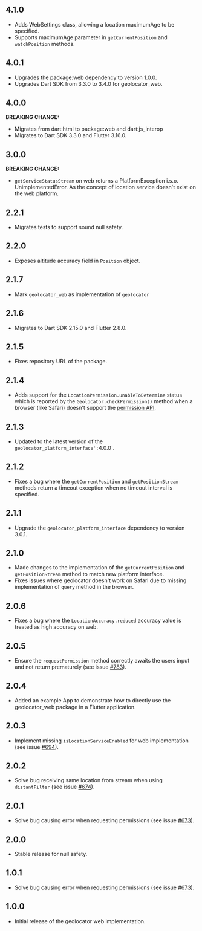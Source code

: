 ## 4.1.0

- Adds WebSettings class, allowing a location maximumAge to be specified.
- Supports maximumAge parameter in `getCurrentPosition` and `watchPosition` methods.

## 4.0.1

- Upgrades the package:web dependency to version 1.0.0.
- Upgrades Dart SDK from 3.3.0 to 3.4.0 for geolocator_web.

## 4.0.0

**BREAKING CHANGE:**

- Migrates from dart:html to package:web and dart:js_interop
- Migrates to Dart SDK 3.3.0 and Flutter 3.16.0.

## 3.0.0

**BREAKING CHANGE:**

- `getServiceStatusStream` on web returns a PlatformException i.s.o. UnimplementedError. As the concept of location service doesn't exist on the web platform.

## 2.2.1

- Migrates tests to support sound null safety.

## 2.2.0

- Exposes altitude accuracy field in `Position` object.

## 2.1.7

- Mark `geolocator_web` as implementation of `geolocator`

## 2.1.6

- Migrates to Dart SDK 2.15.0 and Flutter 2.8.0.

## 2.1.5

- Fixes repository URL of the package.

## 2.1.4

- Adds support for the `LocationPermission.unableToDetermine` status which is reported by the `Geolocator.checkPermission()` method when a browser (like Safari) doesn't support the [permission API](https://developer.mozilla.org/en-US/docs/Web/API/Permissions_API).

## 2.1.3

- Updated to the latest version of the `geolocator_platform_interface':`4.0.0`.

## 2.1.2

- Fixes a bug where the `getCurrentPosition` and `getPositionStream` methods return a timeout exception when no timeout interval is specified.

## 2.1.1

- Upgrade the `geolocator_platform_interface` dependency to version 3.0.1.

## 2.1.0

- Made changes to the implementation of the `getCurrentPosition` and `getPositionStream` method to match new platform interface.
- Fixes issues where geolocator doesn't work on Safari due to missing implementation of `query` method in the browser.

## 2.0.6

- Fixes a bug where the `LocationAccuracy.reduced` accuracy value is treated as high accuracy on web.

## 2.0.5

- Ensure the `requestPermission` method correctly awaits the users input and not return prematurely (see issue [#783](https://github.com/Baseflow/flutter-geolocator/issues/783)).

## 2.0.4

- Added an example App to demonstrate how to directly use the geolocator_web package in a Flutter application.

## 2.0.3

- Implement missing `isLocationServiceEnabled` for web implementation (see issue [#694](https://github.com/Baseflow/flutter-geolocator/issues/694)).

## 2.0.2

- Solve bug receiving same location from stream when using `distantFilter` (see issue [#674](https://github.com/Baseflow/flutter-geolocator/issues/674)).

## 2.0.1

- Solve bug causing error when requesting permissions (see issue [#673](https://github.com/Baseflow/flutter-geolocator/issues/673)).

## 2.0.0

- Stable release for null safety.

## 1.0.1

- Solve bug causing error when requesting permissions (see issue [#673](https://github.com/Baseflow/flutter-geolocator/issues/673)).

## 1.0.0

- Initial release of the geolocator web implementation.

